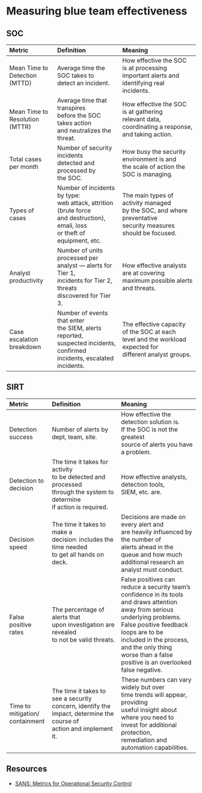 # Measuring blue team effectiveness

## SOC

| Metric                             | Definition                                                                                                                            | Meaning                                                                                                            |
|:-----------------------------------|:--------------------------------------------------------------------------------------------------------------------------------------|:-------------------------------------------------------------------------------------------------------------------|
| Mean Time to <br>Detection (MTTD)  | Average time the SOC takes to <br>detect an incident.                                                                                 | How effective the SOC is at processing <br>important alerts and identifying real <br>incidents.                    |
| Mean Time to <br>Resolution (MTTR) | Average time that transpires <br>before the SOC takes action <br>and neutralizes the threat.                                          | How effective the SOC is at gathering <br>relevant data, coordinating a response, <br>and taking action.           |
| Total cases <br>per month          | Number of security incidents <br>detected and processed by <br>the SOC.                                                               | How busy the security environment is and <br>the scale of action the SOC is managing.                              |
| Types of <br>cases                 | Number of incidents by type: <br>web attack, attrition (brute force <br>and destruction), email, loss <br>or theft of equipment, etc. | The main types of activity managed <br>by the SOC, and where preventative <br>security measures should be focused. |
| Analyst <br>productivity           | Number of units processed per <br>analyst — alerts for Tier 1, <br>incidents for Tier 2, threats <br>discovered for Tier 3.           | How effective analysts are at covering <br>maximum possible alerts and threats.                                    |
| Case escalation <br>breakdown      | Number of events that enter <br>the SIEM, alerts reported, <br>suspected incidents, confirmed <br>incidents, escalated incidents.     | The effective capacity of the SOC at each <br>level and the workload expected for <br>different analyst groups.    |

## SIRT

| Metric                                 | Definition                                                                                                                     | Meaning                                                                                                                                                                                                                                                                                                |
|:---------------------------------------|:-------------------------------------------------------------------------------------------------------------------------------|:-------------------------------------------------------------------------------------------------------------------------------------------------------------------------------------------------------------------------------------------------------------------------------------------------------|
| Detection <br>success                  | Number of alerts by dept, team, site.                                                                                          | How effective the detection solution is. <br>If the SOC is not the greatest <br>source of alerts you have a problem.                                                                                                                                                                                   |
| Detection to <br>decision              | The time it takes for activity <br>to be detected and processed <br>through the system to determine <br>if action is required. | How effective analysts, detection tools, <br>SIEM, etc. are.                                                                                                                                                                                                                                           |
| Decision <br>speed                     | The time it takes to make a <br>decision: includes the time needed <br>to get all hands on deck.                               | Decisions are made on every alert and <br>are heavily influenced by the number of <br>alerts ahead in the queue and how much <br>additional research an analyst must conduct.                                                                                                                          |
| False positive <br>rates               | The percentage of alerts that <br>upon investigation are revealed <br>to not be valid threats.                                 | False positives can reduce a security team’s <br>confidence in its tools and draws attention<br>away from serious underlying problems.<br>False positive feedback loops are to be <br>included in the process, and the only thing <br>worse than a false positive is an overlooked <br>false negative. |
| Time to <br>mitigation/<br>containment | The time it takes to see a security <br>concern, identify the <br>impact, determine the course of <br>action and implement it. | These numbers can vary widely but over <br>time trends will appear, providing <br>useful insight about where you need to <br>invest for additional protection, <br>remediation and automation capabilities.                                                                                            |

## Resources

* [SANS: Metrics for Operational Security Control](https://www.sans.org/white-papers/1443/)
